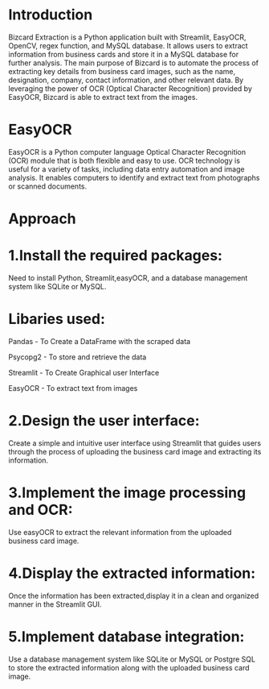 # Introduction

Bizcard Extraction is a Python application built with Streamlit, EasyOCR, OpenCV, regex function, and MySQL database. It allows users to extract information from business cards and store it in a MySQL database for further analysis. The main purpose of Bizcard is to automate the process of extracting key details from business card images, such as the name, designation, company, contact information, and other relevant data. By leveraging the power of OCR (Optical Character Recognition) provided by EasyOCR, Bizcard is able to extract text from the images.

# EasyOCR

EasyOCR is a Python computer language Optical Character Recognition (OCR) module that is both flexible and easy to use. OCR technology is useful for a variety of tasks, including data entry automation and image analysis. It enables computers to identify and extract text from photographs or scanned documents.

# Approach

# 1.Install the required packages:

Need to install Python, Streamlit,easyOCR, and a database management system like SQLite or MySQL.

# Libaries used:

Pandas - To Create a DataFrame with the scraped data

Psycopg2 - To store and retrieve the data

Streamlit - To Create Graphical user Interface

EasyOCR - To extract text from images

# 2.Design the user interface: 

Create a simple and intuitive user interface using Streamlit that guides users through the process of uploading the business card image and extracting its information.

# 3.Implement the image processing and OCR: 

Use easyOCR to extract the relevant information from the uploaded business card image.

# 4.Display the extracted information: 

Once the information has been extracted,display it in a clean and organized manner in the Streamlit GUI.

# 5.Implement database integration: 

Use a database management system like SQLite or MySQL or Postgre SQL to store the extracted information along with the uploaded business card image.
